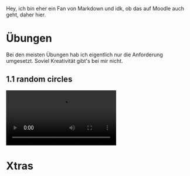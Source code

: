 Hey, ich bin eher ein Fan von Markdown und idk, ob das auf Moodle auch geht, daher hier.

# Übungen
Bei den meisten Übungen hab ich eigentlich nur die Anforderung umgesetzt. Soviel Kreativität gibt's bei mir nicht.

## 1.1 random circles
![random circles](./assets/ex_1.1_random_circles.mp4)

# Xtras
## 